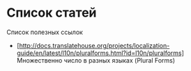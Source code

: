 # Список статей
Список полезных ссылок

* [http://docs.translatehouse.org/projects/localization-guide/en/latest/l10n/pluralforms.html?id=l10n/pluralforms] Множественно число в разных языках (Plural Forms)
